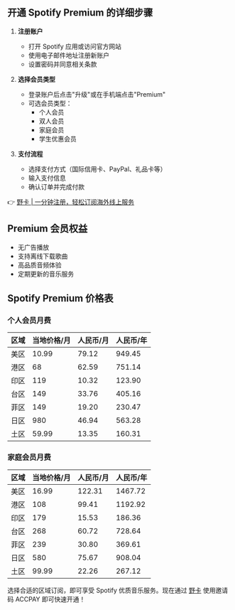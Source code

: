 ## 开通 Spotify Premium 的详细步骤

1. **注册账户**
   - 打开 Spotify 应用或访问官方网站
   - 使用电子邮件地址注册新账户
   - 设置密码并同意相关条款

2. **选择会员类型**
   - 登录账户后点击"升级"或在手机端点击"Premium"
   - 可选会员类型：
     - 个人会员
     - 双人会员
     - 家庭会员
     - 学生优惠会员

3. **支付流程**
   - 选择支付方式（国际信用卡、PayPal、礼品卡等）
   - 输入支付信息
   - 确认订单并完成付款

👉 [野卡 | 一分钟注册，轻松订阅海外线上服务](https://bit.ly/bewildcard)

## Premium 会员权益
- 无广告播放
- 支持离线下载歌曲
- 高品质音频体验
- 定期更新的音乐服务

## Spotify Premium 价格表

### 个人会员月费
| 区域 | 当地价格/月 | 人民币/月 | 人民币/年 |
|------|------------|-----------|-----------|
| 美区 | 10.99 | 79.12 | 949.45 |
| 港区 | 68 | 62.59 | 751.14 |
| 印区 | 119 | 10.32 | 123.90 |
| 台区 | 149 | 33.76 | 405.16 |
| 菲区 | 149 | 19.20 | 230.47 |
| 日区 | 980 | 46.94 | 563.28 |
| 土区 | 59.99 | 13.35 | 160.31 |

### 家庭会员月费
| 区域 | 当地价格/月 | 人民币/月 | 人民币/年 |
|------|------------|-----------|-----------|
| 美区 | 16.99 | 122.31 | 1467.72 |
| 港区 | 108 | 99.41 | 1192.92 |
| 印区 | 179 | 15.53 | 186.36 |
| 台区 | 268 | 60.72 | 728.64 |
| 菲区 | 239 | 30.80 | 369.61 |
| 日区 | 580 | 75.67 | 908.04 |
| 土区 | 99.99 | 22.26 | 267.12 |

选择合适的区域订阅，即可享受 Spotify 优质音乐服务。现在通过 [野卡](https://bit.ly/bewildcard) 使用邀请码 ACCPAY 即可快速开通！
